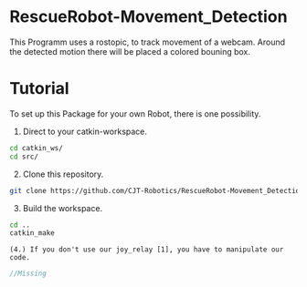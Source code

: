 # RescueRobot-Movement_Detection
This Programm uses a rostopic, to track movement of a webcam. Around the detected motion there will be placed a colored bouning box.

# Tutorial
To set up this Package for your own Robot, there is one possibility.

  1. Direct to your catkin-workspace.
  ```bash
  cd catkin_ws/
  cd src/
  ```
  2. Clone this repository.
  ```bash
  git clone https://github.com/CJT-Robotics/RescueRobot-Movement_Detection.git
  ```
  3. Build the workspace.
  ```bash
  cd ..
  catkin_make
  ```
	(4.) If you don't use our joy_relay [1], you have to manipulate our code.
  ```cpp
  //Missing
  ```
